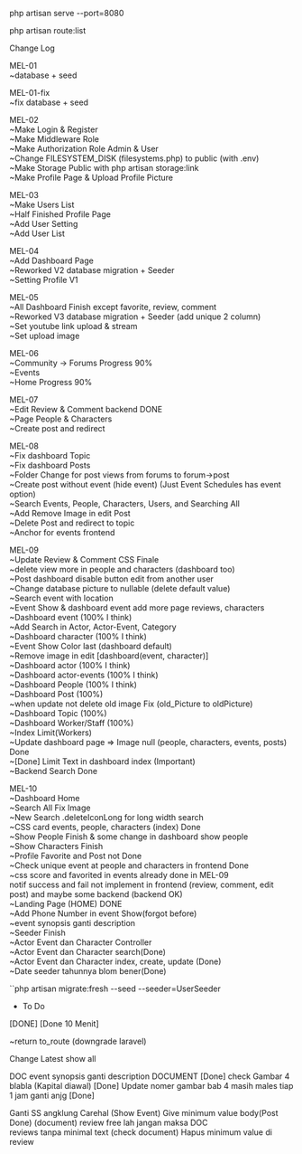 <!-- Make A Port -->
php artisan serve --port=8080
<!-- Route List -->
php artisan route:list

Change Log

MEL-01
<br>~database + seed

MEL-01-fix
<br>~fix database + seed

MEL-02
<br>~Make Login & Register
<br>~Make Middleware Role
<br>~Make Authorization Role Admin & User
<br>~Change FILESYSTEM_DISK (filesystems.php) to public (with .env)
<br>~Make Storage Public with php artisan storage:link
<br>~Make Profile Page & Upload Profile Picture

MEL-03
<br>~Make Users List 
<br>~Half Finished Profile Page
<br>~Add User Setting
<br>~Add User List

MEL-04
<br>~Add Dashboard Page
<br>~Reworked V2 database migration + Seeder
<br>~Setting Profile V1

MEL-05
<br>~All Dashboard Finish except favorite, review, comment
<br>~Reworked V3 database migration + Seeder (add unique 2 column)
<br>~Set youtube link upload & stream 
<br>~Set upload image

MEL-06
<br>~Community -> Forums Progress 90%
<br>~Events
<br>~Home Progress 90%

MEL-07 
<br>~Edit Review & Comment backend DONE
<br>~Page People & Characters
<br>~Create post and redirect

MEL-08
<br>~Fix dashboard Topic
<br>~Fix dashboard Posts
<br>~Folder Change for post views from forums to forum->post 
<br>~Create post without event (hide event) (Just Event Schedules has event option)
<br>~Search Events, People, Characters, Users, and Searching All
<br>~Add Remove Image in edit Post
<br>~Delete Post and redirect to topic
<br>~Anchor for events frontend


MEL-09
<br>~Update Review & Comment CSS Finale
<br>~delete view more in people and characters (dashboard too)
<br>~Post dashboard disable button edit from another user 
<br>~Change database picture to nullable (delete default value)
<br>~Search event with location
<br>~Event Show & dashboard event add more page reviews, characters
<br>~Dashboard event (100% I think)
<br>~Add Search in Actor, Actor-Event, Category
<br>~Dashboard character (100% I think)
<br>~Event Show Color last (dashboard default)
<br>~Remove image in edit [dashboard(event, character)]
<br>~Dashboard actor (100% I think)
<br>~Dashboard actor-events (100% I think)
<br>~Dashboard People (100% I think)
<br>~Dashboard Post (100%)
<br>~when update not delete old image Fix (old_Picture to oldPicture)
<br>~Dashboard Topic (100%)
<br>~Dashboard Worker/Staff (100%)
<br>~Index Limit(Workers)
<br>~Update dashboard page => Image null (people, characters, events, posts) Done
<br>~[Done] Limit Text in dashboard index (Important)
<br>~Backend Search Done

MEL-10
<br>~Dashboard Home 
<br>~Search All Fix Image
<br>~New Search .deleteIconLong for long width search
<br>~CSS card events, people, characters (index) Done
<br>~Show People Finish & some change in dashboard show people
<br>~Show Characters Finish
<br>~Profile Favorite and Post not Done
<br>~Check unique event at people and characters in frontend Done
<br>~css score and favorited in events already done in MEL-09
<br>notif success and fail not implement in frontend (review, comment, edit post) and maybe some backend (backend OK)
<br>~Landing Page (HOME) DONE
<br>~Add Phone Number in event Show(forgot before)
<br>~event synopsis ganti description
<br>~Seeder Finish
<br>~Actor Event dan Character Controller
<br>~Actor Event dan Character search(Done)
<br>~Actor Event dan Character index, create, update (Done)
<br>~Date seeder tahunnya blom bener(Done)




``php artisan migrate:fresh --seed --seeder=UserSeeder
- To Do

<!-- ! Role pindah dari characters ke actor-character document coding erd all -->
<document yang belum diganti rolenya yaitu desain antarmuka> [DONE]
<Event Chara dan Reviews udah dibuat di figma tinggal nambahin di doc> [Done 10 Menit]

<Role coding>
~return to_route (downgrade laravel)

Change Latest show all

DOC
event synopsis ganti description DOCUMENT [Done]
check Gambar 4 blabla (Kapital diawal) [Done]
Update nomer gambar bab 4 masih males tiap 1 jam ganti anjg [Done]

Ganti SS angklung Carehal (Show Event)
Give minimum value body(Post Done) (document)
review free lah jangan maksa DOC
<br>reviews tanpa minimal text (check document)
Hapus minimum value di review